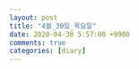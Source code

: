 ```yaml
---
layout: post
title: "4월_30일_목요일"
date: 2020-04-30 5:57:00 +0900
comments: true 
categories: [diary] 
---
```

